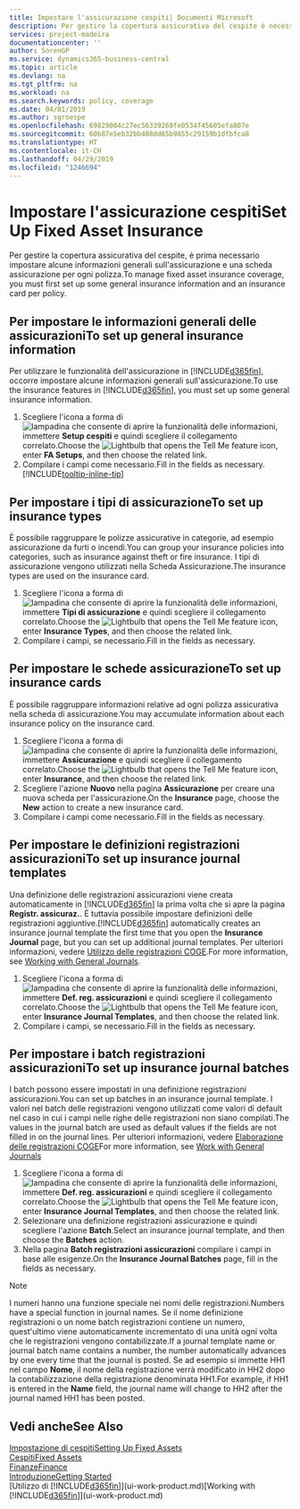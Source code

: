 ```yaml
---
title: Impostare l'assicurazione cespiti| Documenti Microsoft
description: Per gestire la copertura assicurativa del cespite è necessario impostare le informazioni generali sull'assicurazione e una scheda assicurazione.
services: project-madeira
documentationcenter: ''
author: SorenGP
ms.service: dynamics365-business-central
ms.topic: article
ms.devlang: na
ms.tgt_pltfrm: na
ms.workload: na
ms.search.keywords: policy, coverage
ms.date: 04/01/2019
ms.author: sgroespe
ms.openlocfilehash: 69829004c27ec56339269fe0534f45605efa807e
ms.sourcegitcommit: 60b87e5eb32bb408dd65b9855c29159b1dfbfca8
ms.translationtype: HT
ms.contentlocale: it-CH
ms.lasthandoff: 04/29/2019
ms.locfileid: "1246694"
---
```

# <a name="set-up-fixed-asset-insurance"></a><span data-ttu-id="3a4a8-103">Impostare l'assicurazione cespiti</span><span class="sxs-lookup"><span data-stu-id="3a4a8-103">Set Up Fixed Asset Insurance</span></span>
<span data-ttu-id="3a4a8-104">Per gestire la copertura assicurativa del cespite, è prima necessario impostare alcune informazioni generali sull'assicurazione e una scheda assicurazione per ogni polizza.</span><span class="sxs-lookup"><span data-stu-id="3a4a8-104">To manage fixed asset insurance coverage, you must first set up some general insurance information and an insurance card per policy.</span></span>

## <a name="to-set-up-general-insurance-information"></a><span data-ttu-id="3a4a8-105">Per impostare le informazioni generali delle assicurazioni</span><span class="sxs-lookup"><span data-stu-id="3a4a8-105">To set up general insurance information</span></span>
<span data-ttu-id="3a4a8-106">Per utilizzare le funzionalità dell'assicurazione in [!INCLUDE[d365fin](includes/d365fin_md.md)], occorre impostare alcune informazioni generali sull'assicurazione.</span><span class="sxs-lookup"><span data-stu-id="3a4a8-106">To use the insurance features in [!INCLUDE[d365fin](includes/d365fin_md.md)], you must set up some general insurance information.</span></span>  

1. <span data-ttu-id="3a4a8-107">Scegliere l'icona a forma di ![lampadina che consente di aprire la funzionalità delle informazioni](media/ui-search/search_small.png "Informazioni sull'operazione che si desidera eseguire"), immettere **Setup cespiti** e quindi scegliere il collegamento correlato.</span><span class="sxs-lookup"><span data-stu-id="3a4a8-107">Choose the ![Lightbulb that opens the Tell Me feature](media/ui-search/search_small.png "Tell me what you want to do") icon, enter **FA Setups**, and then choose the related link.</span></span>  
2. <span data-ttu-id="3a4a8-108">Compilare i campi come necessario.</span><span class="sxs-lookup"><span data-stu-id="3a4a8-108">Fill in the fields as necessary.</span></span> [!INCLUDE[tooltip-inline-tip](includes/tooltip-inline-tip_md.md)]  

## <a name="to-set-up-insurance-types"></a><span data-ttu-id="3a4a8-109">Per impostare i tipi di assicurazione</span><span class="sxs-lookup"><span data-stu-id="3a4a8-109">To set up insurance types</span></span>
<span data-ttu-id="3a4a8-110">È possibile raggruppare le polizze assicurative in categorie, ad esempio assicurazione da furti o incendi.</span><span class="sxs-lookup"><span data-stu-id="3a4a8-110">You can group your insurance policies into categories, such as insurance against theft or fire insurance.</span></span> <span data-ttu-id="3a4a8-111">I tipi di assicurazione vengono utilizzati nella Scheda Assicurazione.</span><span class="sxs-lookup"><span data-stu-id="3a4a8-111">The insurance types are used on the insurance card.</span></span>

1. <span data-ttu-id="3a4a8-112">Scegliere l'icona a forma di ![lampadina che consente di aprire la funzionalità delle informazioni](media/ui-search/search_small.png "Informazioni sull'operazione che si desidera eseguire"), immettere **Tipi di assicurazione** e quindi scegliere il collegamento correlato.</span><span class="sxs-lookup"><span data-stu-id="3a4a8-112">Choose the ![Lightbulb that opens the Tell Me feature](media/ui-search/search_small.png "Tell me what you want to do") icon, enter **Insurance Types**, and then choose the related link.</span></span>  
2. <span data-ttu-id="3a4a8-113">Compilare i campi, se necessario.</span><span class="sxs-lookup"><span data-stu-id="3a4a8-113">Fill in the fields as necessary.</span></span>

## <a name="to-set-up-insurance-cards"></a><span data-ttu-id="3a4a8-114">Per impostare le schede assicurazione</span><span class="sxs-lookup"><span data-stu-id="3a4a8-114">To set up insurance cards</span></span>
<span data-ttu-id="3a4a8-115">È possibile raggruppare informazioni relative ad ogni polizza assicurativa nella scheda di assicurazione.</span><span class="sxs-lookup"><span data-stu-id="3a4a8-115">You may accumulate information about each insurance policy on the insurance card.</span></span>  

1. <span data-ttu-id="3a4a8-116">Scegliere l'icona a forma di ![lampadina che consente di aprire la funzionalità delle informazioni](media/ui-search/search_small.png "Informazioni sull'operazione che si desidera eseguire"), immettere **Assicurazione** e quindi scegliere il collegamento correlato.</span><span class="sxs-lookup"><span data-stu-id="3a4a8-116">Choose the ![Lightbulb that opens the Tell Me feature](media/ui-search/search_small.png "Tell me what you want to do") icon, enter **Insurance**, and then choose the related link.</span></span>  
2. <span data-ttu-id="3a4a8-117">Scegliere l'azione **Nuovo** nella pagina **Assicurazione** per creare una nuova scheda per l'assicurazione.</span><span class="sxs-lookup"><span data-stu-id="3a4a8-117">On the **Insurance** page, choose the **New** action to create a  new insurance card.</span></span>  
3. <span data-ttu-id="3a4a8-118">Compilare i campi come necessario.</span><span class="sxs-lookup"><span data-stu-id="3a4a8-118">Fill in the fields as necessary.</span></span>

## <a name="to-set-up-insurance-journal-templates"></a><span data-ttu-id="3a4a8-119">Per impostare le definizioni registrazioni assicurazioni</span><span class="sxs-lookup"><span data-stu-id="3a4a8-119">To set up insurance journal templates</span></span>
<span data-ttu-id="3a4a8-120">Una definizione delle registrazioni assicurazioni viene creata automaticamente in [!INCLUDE[d365fin](includes/d365fin_md.md)] la prima volta che si apre la pagina **Registr. assicuraz.**. È tuttavia possibile impostare definizioni delle registrazioni aggiuntive.</span><span class="sxs-lookup"><span data-stu-id="3a4a8-120">[!INCLUDE[d365fin](includes/d365fin_md.md)] automatically creates an insurance journal template the first time that you open the **Insurance Journal** page, but you can set up additional journal templates.</span></span> <span data-ttu-id="3a4a8-121">Per ulteriori informazioni, vedere [Utilizzo delle registrazioni COGE](ui-work-general-journals.md).</span><span class="sxs-lookup"><span data-stu-id="3a4a8-121">For more information, see [Working with General Journals](ui-work-general-journals.md).</span></span>  

1. <span data-ttu-id="3a4a8-122">Scegliere l'icona a forma di ![lampadina che consente di aprire la funzionalità delle informazioni](media/ui-search/search_small.png "Informazioni sull'operazione che si desidera eseguire"), immettere **Def. reg. assicurazioni** e quindi scegliere il collegamento correlato.</span><span class="sxs-lookup"><span data-stu-id="3a4a8-122">Choose the ![Lightbulb that opens the Tell Me feature](media/ui-search/search_small.png "Tell me what you want to do") icon, enter **Insurance Journal Templates**, and then choose the related link.</span></span>  
2. <span data-ttu-id="3a4a8-123">Compilare i campi, se necessario.</span><span class="sxs-lookup"><span data-stu-id="3a4a8-123">Fill in the fields as necessary.</span></span>

## <a name="to-set-up-insurance-journal-batches"></a><span data-ttu-id="3a4a8-124">Per impostare i batch registrazioni assicurazioni</span><span class="sxs-lookup"><span data-stu-id="3a4a8-124">To set up insurance journal batches</span></span>
<span data-ttu-id="3a4a8-125">I batch possono essere impostati in una definizione registrazioni assicurazioni.</span><span class="sxs-lookup"><span data-stu-id="3a4a8-125">You can set up batches in an insurance journal template.</span></span> <span data-ttu-id="3a4a8-126">I valori nel batch delle registrazioni vengono utilizzati come valori di default nel caso in cui i campi nelle righe delle registrazioni non siano compilati.</span><span class="sxs-lookup"><span data-stu-id="3a4a8-126">The values in the journal batch are used as default values if the fields are not filled in on the journal lines.</span></span> <span data-ttu-id="3a4a8-127">Per ulteriori informazioni, vedere [Elaborazione delle registrazioni COGE](ui-work-general-journals.md)</span><span class="sxs-lookup"><span data-stu-id="3a4a8-127">For more information, see [Work with General Journals](ui-work-general-journals.md)</span></span>  

1. <span data-ttu-id="3a4a8-128">Scegliere l'icona a forma di ![lampadina che consente di aprire la funzionalità delle informazioni](media/ui-search/search_small.png "Informazioni sull'operazione che si desidera eseguire"), immettere **Def. reg. assicurazioni** e quindi scegliere il collegamento correlato.</span><span class="sxs-lookup"><span data-stu-id="3a4a8-128">Choose the ![Lightbulb that opens the Tell Me feature](media/ui-search/search_small.png "Tell me what you want to do") icon, enter **Insurance Journal Templates**, and then choose the related link.</span></span>  
2. <span data-ttu-id="3a4a8-129">Selezionare una definizione registrazioni assicurazione e quindi scegliere l'azione **Batch**.</span><span class="sxs-lookup"><span data-stu-id="3a4a8-129">Select an insurance journal template, and then choose the **Batches** action.</span></span>
3. <span data-ttu-id="3a4a8-130">Nella pagina **Batch registrazioni assicurazioni** compilare i campi in base alle esigenze.</span><span class="sxs-lookup"><span data-stu-id="3a4a8-130">On the **Insurance Journal Batches** page, fill in the fields as necessary.</span></span>

> [!NOTE]  
>   <span data-ttu-id="3a4a8-131">I numeri hanno una funzione speciale nei nomi delle registrazioni.</span><span class="sxs-lookup"><span data-stu-id="3a4a8-131">Numbers have a special function in journal names.</span></span> <span data-ttu-id="3a4a8-132">Se il nome definizione registrazioni o un nome batch registrazioni contiene un numero, quest'ultimo viene automaticamente incrementato di una unità ogni volta che le registrazioni vengono contabilizzate.</span><span class="sxs-lookup"><span data-stu-id="3a4a8-132">If a journal template name or journal batch name contains a number, the number automatically advances by one every time that the journal is posted.</span></span> <span data-ttu-id="3a4a8-133">Se ad esempio si immette HH1 nel campo **Nome**, il nome della registrazione verrà modificato in HH2 dopo la contabilizzazione della registrazione denominata HH1.</span><span class="sxs-lookup"><span data-stu-id="3a4a8-133">For example, if HH1 is entered in the **Name** field, the journal name will change to HH2 after the journal named HH1 has been posted.</span></span>

## <a name="see-also"></a><span data-ttu-id="3a4a8-134">Vedi anche</span><span class="sxs-lookup"><span data-stu-id="3a4a8-134">See Also</span></span>
[<span data-ttu-id="3a4a8-135">Impostazione di cespiti</span><span class="sxs-lookup"><span data-stu-id="3a4a8-135">Setting Up Fixed Assets</span></span>](fa-setup.md)  
[<span data-ttu-id="3a4a8-136">Cespiti</span><span class="sxs-lookup"><span data-stu-id="3a4a8-136">Fixed Assets</span></span>](fa-manage.md)  
[<span data-ttu-id="3a4a8-137">Finanze</span><span class="sxs-lookup"><span data-stu-id="3a4a8-137">Finance</span></span>](finance.md)  
[<span data-ttu-id="3a4a8-138">Introduzione</span><span class="sxs-lookup"><span data-stu-id="3a4a8-138">Getting Started</span></span>](product-get-started.md)  
<span data-ttu-id="3a4a8-139">[Utilizzo di [!INCLUDE[d365fin](includes/d365fin_md.md)]](ui-work-product.md)</span><span class="sxs-lookup"><span data-stu-id="3a4a8-139">[Working with [!INCLUDE[d365fin](includes/d365fin_md.md)]](ui-work-product.md)</span></span>
